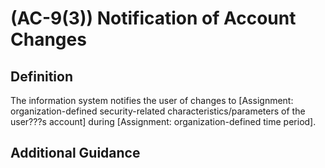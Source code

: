 
# (AC-9(3)) Notification of Account Changes

## Definition

The information system notifies the user of changes to [Assignment: organization-defined security-related characteristics/parameters of the user???s account] during [Assignment: organization-defined time period].

## Additional Guidance


